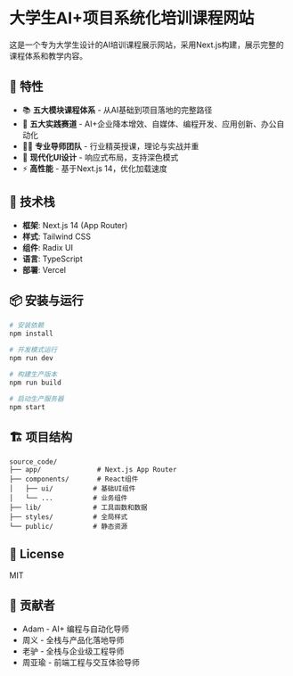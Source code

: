 # 大学生AI+项目系统化培训课程网站

这是一个专为大学生设计的AI培训课程展示网站，采用Next.js构建，展示完整的课程体系和教学内容。

## 🌟 特性

- 📚 **五大模块课程体系** - 从AI基础到项目落地的完整路径
- 🎯 **五大实践赛道** - AI+企业降本增效、自媒体、编程开发、应用创新、办公自动化
- 👨‍🏫 **专业导师团队** - 行业精英授课，理论与实战并重
- 🎨 **现代化UI设计** - 响应式布局，支持深色模式
- ⚡ **高性能** - 基于Next.js 14，优化加载速度

## 🚀 技术栈

- **框架**: Next.js 14 (App Router)
- **样式**: Tailwind CSS
- **组件**: Radix UI
- **语言**: TypeScript
- **部署**: Vercel

## 📦 安装与运行

```bash
# 安装依赖
npm install

# 开发模式运行
npm run dev

# 构建生产版本
npm run build

# 启动生产服务器
npm start
```

## 🏗️ 项目结构

```
source_code/
├── app/              # Next.js App Router
├── components/       # React组件
│   ├── ui/          # 基础UI组件
│   └── ...          # 业务组件
├── lib/             # 工具函数和数据
├── styles/          # 全局样式
└── public/          # 静态资源
```

## 📝 License

MIT

## 👥 贡献者

- Adam - AI+ 编程与自动化导师
- 周义 - 全栈与产品化落地导师
- 老驴 - 全栈与企业级工程导师
- 周亚瑜 - 前端工程与交互体验导师